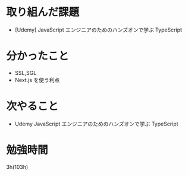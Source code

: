 # 取り組んだ課題

- [Udemy] JavaScript エンジニアのためのハンズオンで学ぶ TypeScript

# 分かったこと

- SSL,SGL
- Next.js を使う利点

# 次やること

- Udemy JavaScript エンジニアのためのハンズオンで学ぶ TypeScript

# 勉強時間

3h(103h)
